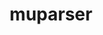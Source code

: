 ---
title: "muparser"
layout: cache
category: package
meta: {"versions": ["2.2.6.1"], "compilers": ["gcc@8.3.1", "gcc@7.5.0", "gcc@9.3.0", "gcc@8.1.0"]}
spec_files: 
 - "muparser@2.2.6.1%gcc@8.1.0 arch=linux-rhel7-x86_64": spec-0.json
 - "muparser@2.2.6.1%gcc@9.3.0 arch=linux-ubuntu20.04-ppc64le": spec-1.json
 - "muparser@2.2.6.1%gcc@9.3.0 arch=linux-ubuntu20.04-x86_64": spec-2.json
 - "muparser@2.2.6.1%gcc@7.5.0 arch=linux-ubuntu18.04-ppc64le": spec-3.json
 - "muparser@2.2.6.1%gcc@7.5.0 arch=linux-ubuntu18.04-x86_64": spec-4.json
 - "muparser@2.2.6.1%gcc@8.1.0 arch=linux-rhel7-ppc64le": spec-5.json
 - "muparser@2.2.6.1%gcc@8.3.1 arch=linux-rhel8-x86_64": spec-6.json
 - "muparser@2.2.6.1%gcc@8.3.1 arch=linux-rhel8-ppc64le": spec-7.json

---